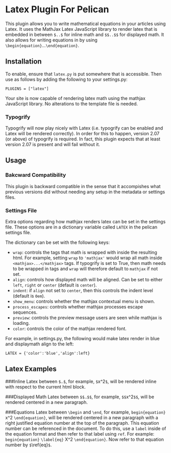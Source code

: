 Latex Plugin For Pelican
========================

This plugin allows you to write mathematical equations in your articles using Latex.
It uses the MathJax Latex JavaScript library to render latex that is embedded in
between `$..$` for inline math and `$$..$$` for displayed math. It also allows for
writing equations in by using `\begin{equation}`...`\end{equation}`.

Installation
------------
To enable, ensure that `latex.py` is put somewhere that is accessible.
Then use as follows by adding the following to your settings.py:

    PLUGINS = ["latex"]

Your site is now capable of rendering latex math using the mathjax JavaScript
library. No alterations to the template file is needed.

### Typogrify
Typogrify will now play nicely with Latex (i.e. typogrify can be enabled
and Latex will be rendered correctly). In order for this to happen,
version 2.07 (or above) of typogrify is required. In fact, this plugin expects
that at least version 2.07 is present and will fail without it.

Usage
-----
### Bakcward Compatibility
This plugin is backward compatible in the sense that it
accompishes what previous versions did without needing any setup in the
metadata or settings files.

### Settings File
Extra options regarding how mathjax renders latex can be set in the settings
file. These options are in a dictionary variable called `LATEX` in the pelican
settings file.

The dictionary can be set with the following keys:

 * `wrap`: controls the tags that math is wrapped with inside the resulting
html. For example, setting `wrap` to `'mathjax'` would wrap all math inside
`<mathjax>...</mathjax>` tags. If typogrify is set to True, then math needs
to be wrapped in tags and `wrap` will therefore default to `mathjax` if not
set.
 * `align`: controls how displayed math will be aligned. Can be set to either
`left`, `right` or `center` (default is `center`).
 * `indent`: if `align` not set to `center`, then this controls the indent
level (default is `0em`).
 * `show_menu`: controls whether the mathjax contextual menu is shown.
 * `process_escapes`: controls whether mathjax processes escape sequences.
 * `preview`: controls the preview message users are seen while mathjax is
loading.
 * `color`: controls the color of the mathjax rendered font.

For example, in settings.py, the following would make latex render in blue and
displaymath align to the left:

    LATEX = {'color':'blue','align':left}

Latex Examples
--------------
###Inline
Latex between `$`..`$`, for example, `$`x^2`$`, will be rendered inline
with respect to the current html block.

###Displayed Math
Latex between `$$`..`$$`, for example, `$$`x^2`$$`, will be rendered centered in a
new paragraph.

###Equations
Latex between `\begin` and `\end`, for example, `begin{equation}` x^2 `\end{equation}`,
will be rendered centered in a new paragraph with a right justified equation number
at the top of the paragraph. This equation number can be referenced in the document.
To do this, use a `label` inside of the equation format and then refer to that label
using `ref`. For example: `begin{equation}` `\label{eq}` X^2 `\end{equation}`. Now
refer to that equation number by `$`\ref{eq}`$`.
